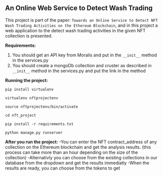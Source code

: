 <!-- An Online Web Service to Detect Wash Trading  -->
## An Online Web Service to Detect Wash Trading 

This project is part of the paper: `Towards an Online Service to Detect NFT Wash Trading Activities on the Ethereum Blockchain`, and in this project a web application to the detect wash trading activities in the given NFT collection is presented. 

**Requirements:**
1. You should get an API key from Moralis and put in the `__init__` method in the services.py
2. You should create a mongoDb collection and cruster as described in `__init__` method in the services.py and put the link in the method

**Running the project:**
```
pip install virtualenv

virtualenv nftprojectenv

source nftprojectenv/bin/activate

cd nft_project

pip install -r requirements.txt

python manage.py runserver
```

**After you run the project:**
-You can enter the NFT contract_address of any collection on the Ethereum blockchain and get the analysis results. (this process can take more than an hour depending on the size of the collection)
-Alternativly you can choose from the existing collections in our database from the dropdown and get the results immediatly
-When the results are ready, you can choose from the tokens to get


